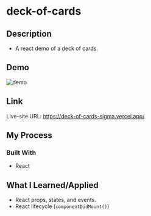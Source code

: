 # deck-of-cards

## Description

- A react demo of a deck of cards.

## Demo

![demo](deck-of-cards-demo.gif)

## Link

Live-site URL: https://deck-of-cards-sigma.vercel.app/

## My Process

### Built With

- React

## What I Learned/Applied

- React props, states, and events.
- React lifecycle (`componentDidMount()`)
